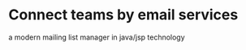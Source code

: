 Connect teams by email services
===============================

a modern mailing list manager
in java/jsp technology
